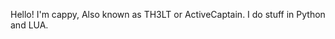 Hello! I'm cappy, Also known as TH3LT or ActiveCaptain. I do stuff in Python and LUA. 

<!---
cappygamer/cappygamer is a ✨ special ✨ repository because its `README.md` (this file) appears on your GitHub profile.
You can click the Preview link to take a look at your changes.
--->
